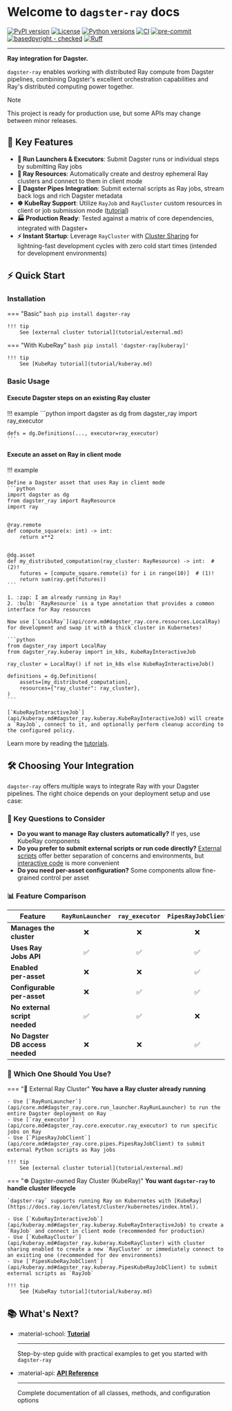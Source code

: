 # Welcome to `dagster-ray` docs

[![PyPI version](https://img.shields.io/pypi/v/dagster-ray.svg)](https://pypi.python.org/pypi/dagster-ray)
[![License](https://img.shields.io/pypi/l/dagster-ray.svg)](https://pypi.python.org/pypi/dagster-ray)
[![Python versions](https://img.shields.io/pypi/pyversions/dagster-ray.svg)](https://pypi.python.org/pypi/dagster-ray)
[![CI](https://github.com/danielgafni/dagster-ray/actions/workflows/CI.yml/badge.svg)](https://github.com/danielgafni/dagster-ray/actions/workflows/CI.yml)
[![pre-commit](https://img.shields.io/badge/pre--commit-enabled-brightgreen?logo=pre-commit&logoColor=white)](https://github.com/pre-commit/pre-commit)
[![basedpyright - checked](https://img.shields.io/badge/basedpyright-checked-42b983)](https://docs.basedpyright.com)
[![Ruff](https://img.shields.io/endpoint?url=https://raw.githubusercontent.com/astral-sh/ruff/main/assets/badge/v2.json)](https://github.com/astral-sh/ruff)

---

**Ray integration for Dagster.**


`dagster-ray` enables working with distributed Ray compute from Dagster pipelines, combining Dagster's excellent orchestration capabilities and Ray's distributed computing power together.


> [!NOTE]
> This project is ready for production use, but some APIs may change between minor releases.

## 🚀 Key Features

- **🎯 Run Launchers & Executors**: Submit Dagster runs or individual steps by submitting Ray jobs
- **🔧 Ray Resources**: Automatically create and destroy ephemeral Ray clusters and connect to them in client mode
- **📡 Dagster Pipes Integration**: Submit external scripts as Ray jobs, stream back logs and rich Dagster metadata
- **☸️ KubeRay Support**: Utilize `RayJob` and `RayCluster` custom resources in client or job submission mode ([tutorial](tutorial/kuberay.md))
- **🏭 Production Ready**: Tested against a matrix of core dependencies, integrated with Dagster+
- **⚡ Instant Startup**: Leverage `RayCluster` with [Cluster Sharing](tutorial/kuberay.md#cluster-sharing) for lightning-fast development cycles with zero cold start times (intended for development environments)

## ⚡ Quick Start

### Installation

=== "Basic"
    ```bash
    pip install dagster-ray
    ```

    !!! tip
        See [external cluster tutorial](tutorial/external.md)

=== "With KubeRay"
    ```bash
    pip install 'dagster-ray[kuberay]'
    ```

    !!! tip
        See [KubeRay tutorial](tutorial/kuberay.md)

### Basic Usage
#### Execute Dagster steps on an existing Ray cluster
!!! example
    ```python
    import dagster as dg
    from dagster_ray import ray_executor

    defs = dg.Definitions(..., executor=ray_executor)
    ```

#### Execute an asset on Ray in client mode
!!! example


    Define a Dagster asset that uses Ray in client mode
    ```python
    import dagster as dg
    from dagster_ray import RayResource
    import ray


    @ray.remote
    def compute_square(x: int) -> int:
        return x**2


    @dg.asset
    def my_distributed_computation(ray_cluster: RayResource) -> int:  # (2)!
        futures = [compute_square.remote(i) for i in range(10)]  # (1)!
        return sum(ray.get(futures))
    ```

    1. :zap: I am already running in Ray!
    2. :bulb: `RayResource` is a type annotation that provides a common interface for Ray resources

    Now use [`LocalRay`](api/core.md#dagster_ray.core.resources.LocalRay) for development and swap it with a thick cluster in Kubernetes!

    ```python
    from dagster_ray import LocalRay
    from dagster_ray.kuberay import in_k8s, KubeRayInteractiveJob

    ray_cluster = LocalRay() if not in_k8s else KubeRayInteractiveJob()

    definitions = dg.Definitions(
        assets=[my_distributed_computation],
        resources={"ray_cluster": ray_cluster},
    )
    ```

    [`KubeRayInteractiveJob`](api/kuberay.md#dagster_ray.kuberay.KubeRayInteractiveJob) will create a `RayJob`, connect to it, and optionally perform cleanup according to the configured policy.

Learn more by reading the [tutorials](tutorial/index.md).

## 🛠️ Choosing Your Integration

`dagster-ray` offers multiple ways to integrate Ray with your Dagster pipelines. The right choice depends on your deployment setup and use case:

### 🤔 Key Questions to Consider

- **Do you want to manage Ray clusters automatically?** If yes, use KubeRay components
- **Do you prefer to submit external scripts or run code directly?** [External scripts](https://docs.ray.io/en/latest/cluster/running-applications/job-submission/index.html#ray-jobs-api) offer better separation of concerns and environments, but [interactive code](https://docs.ray.io/en/latest/cluster/running-applications/job-submission/index.html#running-jobs-interactively) is more convenient
- **Do you need per-asset configuration?** Some components allow fine-grained control per asset

### 📊 Feature Comparison

<div class="comparison-table" markdown>

| Feature | `RayRunLauncher` | `ray_executor` | `PipesRayJobClient` | `PipesKubeRayJobClient` | `KubeRayCluster` | `KubeRayInteractiveJob` |
|---------|:------------:|:--------:|:------------:|:-------------:|:-------:|:--------------:|
| **Manages the cluster** | ❌ | ❌ | ❌ | ✅ | ✅ | ✅ |
| **Uses Ray Jobs API** | ✅ | ✅ | ✅ | ✅ | ❌ | ❌ |
| **Enabled per-asset** | ❌ | ❌ | ✅ | ✅ | ✅ | ✅ |
| **Configurable per-asset** | ❌ | ✅ | ✅ | ✅ | ✅ | ✅ |
| **No external script needed** | ✅ | ✅ | ❌ | ❌ | ✅ | ✅ |
| **No Dagster DB access needed** | ❌ | ❌ | ✅ | ✅ | ✅ | ✅ |

</div>

### 🎯 Which One Should You Use?

=== "🏢 External Ray Cluster"
    **You have a Ray cluster already running**

    - Use [`RayRunLauncher`](api/core.md#dagster_ray.core.run_launcher.RayRunLauncher) to run the entire Dagster deployment on Ray
    - Use [`ray_executor`](api/core.md#dagster_ray.core.executor.ray_executor) to run specific jobs on Ray
    - Use [`PipesRayJobClient`](api/core.md#dagster_ray.core.pipes.PipesRayJobClient) to submit external Python scripts as Ray jobs

    !!! tip
        See [external cluster tutorial](tutorial/external.md)

=== "☸️ Dagster-owned Ray Cluster (KubeRay)"
    **You want `dagster-ray` to handle cluster lifecycle**

    `dagster-ray` supports running Ray on Kubernetes with [KubeRay](https://docs.ray.io/en/latest/cluster/kubernetes/index.html).

    - Use [`KubeRayInteractiveJob`](api/kuberay.md#dagster_ray.kuberay.KubeRayInteractiveJob) to create a `RayJob` and connect in client mode (recommended for production)
    - Use [`KubeRayCluster`](api/kuberay.md#dagster_ray.kuberay.KubeRayCluster) with cluster sharing enabled to create a new `RayCluster` or immediately connect to an existing one (recommended for dev environments)
    - Use [`PipesKubeRayJobClient`](api/kuberay.md#dagster_ray.kuberay.PipesKubeRayJobClient) to submit external scripts as `RayJob`

    !!! tip
        See [KubeRay tutorial](tutorial/kuberay.md)

## 📚 What's Next?

<div class="grid cards" markdown>

- :material-school: **[Tutorial](tutorial/index.md)**

    ---

    Step-by-step guide with practical examples to get you started with `dagster-ray`

- :material-api: **[API Reference](api.md)**

    ---

    Complete documentation of all classes, methods, and configuration options

</div>
